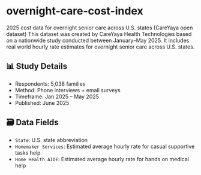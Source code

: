 # overnight-care-cost-index
2025 cost data for overnight senior care across U.S. states (CareYaya open dataset)
This dataset was created by CareYaya Health Technologies based on a nationwide study conducted between January–May 2025. It includes real world hourly rate estimates for overnight senior care across U.S. states.

## 📊 Study Details
- Respondents: 5,038 families
- Method: Phone interviews + email surveys
- Timeframe: Jan 2025 – May 2025
- Published: June 2025

## 🗃️ Data Fields
- `State`: U.S. state abbreviation
- `Homemaker Services`: Estimated average hourly rate for casual supportive tasks help
- `Home Health AIDE`: Estimated average hourly rate for hands on medical help
